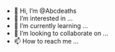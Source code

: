 - 👋 Hi, I’m @Abcdeaths
- 👀 I’m interested in ...
- 🌱 I’m currently learning ...
- 💞️ I’m looking to collaborate on ...
- 📫 How to reach me ...

<!---
Abcdeaths/Abcdeaths is a ✨ special ✨ repository because its `README.md` (this file) appears on your GitHub profile.
You can click the Preview link to take a look at your changes.
--->
